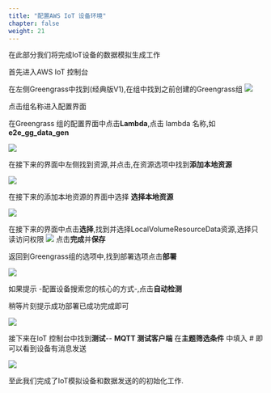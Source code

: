 ```yaml
---
title: "配置AWS IoT 设备环境"
chapter: false
weight: 21
---
```


在此部分我们将完成IoT设备的数据模拟生成工作

首先进入AWS IoT 控制台

在左侧Greengrass中找到(经典版V1),在组中找到之前创建的Greengrass组
![](/images/IoT/greengrassgroup.png)

点击组名称进入配置界面

在Greengrass 组的配置界面中点击**Lambda**,点击 lambda 名称,如**e2e_gg_data_gen**

![](/images/IoT/GGLambda1.png)

在接下来的界面中左侧找到资源,并点击,在资源选项中找到**添加本地资源**

![](/images/IoT/GGlambda2.png)

在接下来的添加本地资源的界面中选择 **选择本地资源**

![](/images/IoT/GGlambda3.png)

在接下来的界面中点击**选择**,找到并选择LocalVolumeResourceData资源,选择只读访问权限
![](/images/IoT/GGlambda4.png)
点击**完成**并**保存**

返回到Greengrass组的选项中,找到部署选项点击**部署**

![](/images/IoT/e2egggroup1.png)

如果提示 -配置设备搜索您的核心的方式-,点击**自动检测**

稍等片刻提示成功部署已成功完成即可

![](/images/IoT/e2egggroup2.png)

接下来在IoT 控制台中找到**测试**-- **MQTT 测试客户端**
在**主题筛选条件** 中填入 # 即可以看到设备有消息发送

![](/images/IoT/e2egggroup3.png)

至此我们完成了IoT模拟设备和数据发送的的初始化工作.